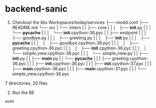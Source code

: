 # backend-sanic

1. Checkout the libs
Workspaces/today/services
├── modd.conf
├── README.md
└── src
|   └── intern
|   |     ├── core
|   |     │   ├── __init__.py
|   |     │   └── __pycache__
|   |     │       └── __init__.cpython-36.pyc
|   |     ├── endpoint
|   |     │   ├── goodbye.py
|   |     │   ├── greeting.py
|   |     │   ├── __init__.py
|   |     │   ├── __pycache__
|   |     │   │   ├── goodbye.cpython-36.pyc
|   |     │   │   ├── greeting.cpython-36.pyc
|   |     │   │   ├── __init__.cpython-36.pyc
|   |     │   │   └── simple_view.cpython-36.pyc
|   |     │   └── simple_view.py
|   |     ├── __init__.py
|   |     ├── __main__.py
|   |     └── __pycache__
|   |     |    ├── greeting.cpython-36.pyc
|   |     |    ├── __init__.cpython-36.pyc
|   |     |    ├── __init__.cpython-37.pyc
|   |     |    ├── __main__.cpython-36.pyc
|   |     |    ├── __main__.cpython-37.pyc
|   |     |    └── simple_view.cpython-36.pyc

7 directories, 20 files

2. Run the BE
```
modd
```